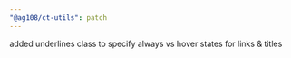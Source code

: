 ```yaml
---
"@ag108/ct-utils": patch
---
```


added underlines class to specify always vs hover states for links & titles
